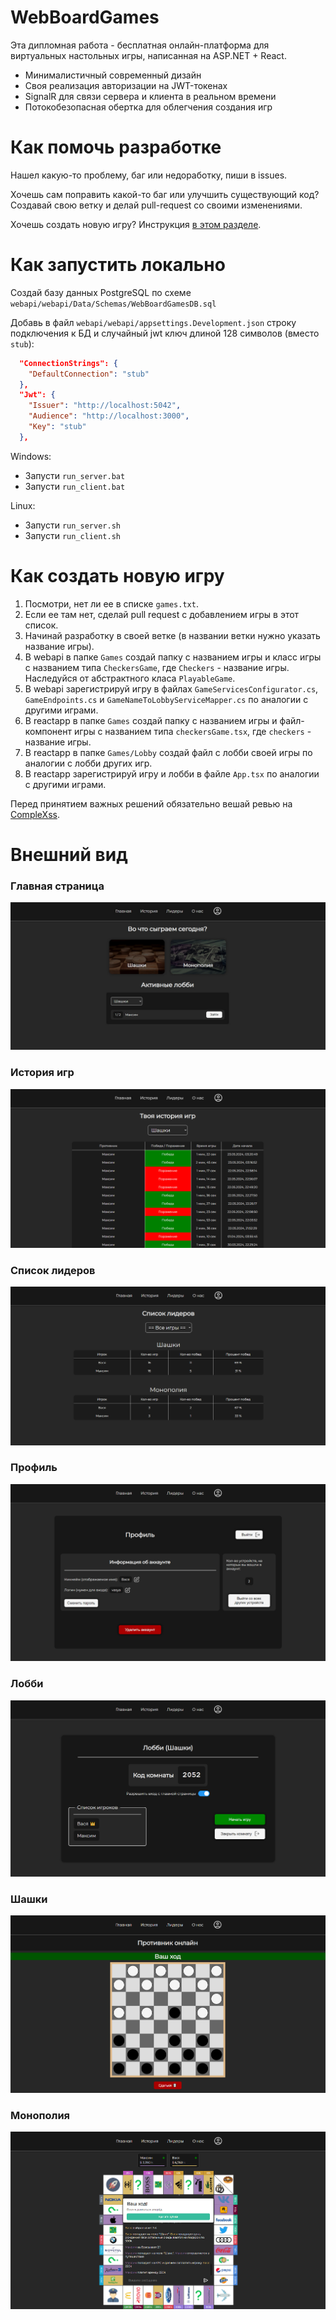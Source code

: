 # WebBoardGames
Эта дипломная работа - бесплатная онлайн-платформа для виртуальных настольных игры, написанная на ASP.NET + React.

- Минималистичный современный дизайн
- Своя реализация авторизации на JWT-токенах
- SignalR для связи сервера и клиента в реальном времени
- Потокобезопасная обертка для облегчения создания игр

# Как помочь разработке
Нашел какую-то проблему, баг или недоработку, пиши в issues.

Хочешь сам поправить какой-то баг или улучшить существующий код?
Создавай свою ветку и делай pull-request со своими изменениями.

Хочешь создать новую игру? Инструкция [в этом разделе](#как-создать-новую-игру).

# Как запустить локально
Создай базу данных PostgreSQL по схеме `webapi/webapi/Data/Schemas/WebBoardGamesDB.sql`

Добавь в файл `webapi/webapi/appsettings.Development.json` строку подключения к БД и случайный jwt ключ длиной 128 символов (вместо `stub`):
```json
  "ConnectionStrings": {
    "DefaultConnection": "stub"
  },
  "Jwt": {
    "Issuer": "http://localhost:5042",
    "Audience": "http://localhost:3000",
    "Key": "stub"
  },
```

Windows:
- Запусти ``run_server.bat``
- Запусти ``run_client.bat``

Linux:
- Запусти ``run_server.sh``
- Запусти ``run_client.sh``

# Как создать новую игру
1. Посмотри, нет ли ее в списке `games.txt`.
2. Если ее там нет, сделай pull request с добавлением игры в этот список.
3. Начинай разработку в своей ветке (в названии ветки нужно указать название игры).
4. В webapi в папке `Games` создай папку с названием игры и класс игры с названием типа `CheckersGame`, где `Checkers` - название игры. Наследуйся от абстрактного класа `PlayableGame`.
5. В webapi зарегистрируй игру в файлах `GameServicesConfigurator.cs`, `GameEndpoints.cs` и `GameNameToLobbyServiceMapper.cs` по аналогии с другими играми.
6. В reactapp в папке `Games` создай папку с названием игры и файл-компонент игры с названием типа `checkersGame.tsx`, где `checkers` - название игры.
7. В reactapp в папке `Games/Lobby` создай файл с лобби своей игры по аналогии с лобби других игр.
8. В reactapp зарегистрируй игру и лобби в файле `App.tsx` по аналогии с другими играми.

Перед принятием важных решений обязательно вешай ревью на [CompleXss](https://github.com/CompleXss).

# Внешний вид
### Главная страница
![main.jpg](images/main.jpg)

### История игр
![history.png](images/history.png)

### Список лидеров
![leaders.png](images/leaders.png)

### Профиль
![profile.png](images/profile.png)

### Лобби
![lobby.png](images/lobby.png)

### Шашки
![checkers.png](images/checkers.png)

### Монополия
![monopoly.png](images/monopoly.png)
